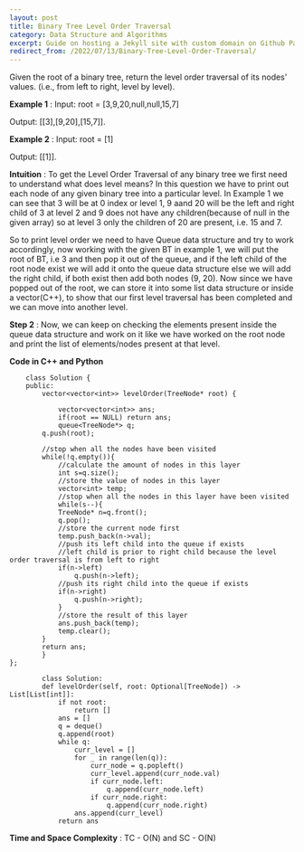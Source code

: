 ```yaml
---
layout: post
title: Binary Tree Level Order Traversal
category: Data Structure and Algorithms
excerpt: Guide on hosting a Jekyll site with custom domain on Github Pages.
redirect_from: /2022/07/13/Binary-Tree-Level-Order-Traversal/
---
```


Given the root of a binary tree, return the level order traversal of its nodes' values. (i.e., from left to right, level by level).

**Example 1** : Input: root = [3,9,20,null,null,15,7]

Output: [[3],[9,20],[15,7]].

**Example 2** : Input: root = [1]

Output: [[1]].

**Intuition** : To get the Level Order Traversal of any binary tree we first need to understand what does level means? In this question we have to print out each node of any given binary tree into a particular level. In Example 1 we can see that 3 will be at 0 index or level 1, 9 aand 20 will be the left and right child of 3 at level 2 and 9 does not have any children(because of null in the given array) so at level 3 only the children of 20 are present, i.e. 15 and 7.

So to print level order we need to have Queue data structure and try to work accordingly, now working with the given BT in example 1, we will put the root of BT, i.e 3 and then pop it out of the queue, and if the left child of the root node exist we will add it onto the queue data structure else we will add the right child, if both exist then add both nodes (9, 20). Now since we have popped out of the root, we can store it into some list data structure or inside a vector(C++), to show that our first level traversal has been completed and we can move into another level. 


**Step 2** : Now, we can keep on checking the elements present inside the queue data structure and work on it like we have worked on the root node and print the list of elements/nodes present at that level.

**Code in C++ and Python**

```C++:
    class Solution {
    public:
        vector<vector<int>> levelOrder(TreeNode* root) {
            
            vector<vector<int>> ans;
            if(root == NULL) return ans;
            queue<TreeNode*> q;
        q.push(root);
        
        //stop when all the nodes have been visited
        while(!q.empty()){
            //calculate the amount of nodes in this layer
            int s=q.size();
            //store the value of nodes in this layer
            vector<int> temp;
            //stop when all the nodes in this layer have been visited
            while(s--){
            TreeNode* n=q.front();
            q.pop();
            //store the current node first
            temp.push_back(n->val);
            //push its left child into the queue if exists
            //left child is prior to right child because the level order traversal is from left to right
            if(n->left)
                q.push(n->left);
            //push its right child into the queue if exists
            if(n->right)
                q.push(n->right);
            }
            //store the result of this layer
            ans.push_back(temp);
            temp.clear();
        }
        return ans;
        }
};

```


```Python:
        class Solution:
        def levelOrder(self, root: Optional[TreeNode]) -> List[List[int]]:
            if not root:
                return []
            ans = []
            q = deque()
            q.append(root)
            while q:
                curr_level = []
                for _ in range(len(q)):
                    curr_node = q.popleft()
                    curr_level.append(curr_node.val)
                    if curr_node.left:
                        q.append(curr_node.left)
                    if curr_node.right:
                        q.append(curr_node.right)
                ans.append(curr_level)
            return ans

```


**Time and Space Complexity** : TC - O(N) and SC - O(N)